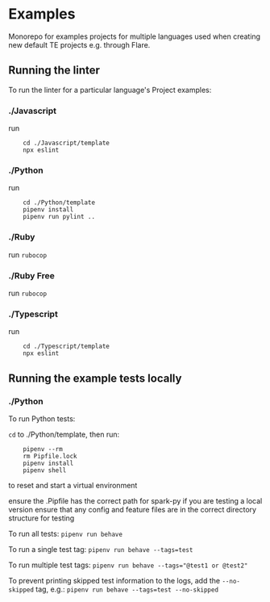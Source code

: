 # Examples
Monorepo for examples projects for multiple languages used when creating new default TE projects e.g. through Flare.

## Running the linter
To run the linter for a particular language's Project examples:

### ./Javascript
run
```
    cd ./Javascript/template
    npx eslint
```

### ./Python
run
```
    cd ./Python/template
    pipenv install
    pipenv run pylint ..
```

### ./Ruby
run `rubocop`

### ./Ruby Free
run `rubocop`

### ./Typescript
run
```
    cd ./Typescript/template
    npx eslint
```


## Running the example tests locally
### ./Python
To run Python tests:

`cd` to ./Python/template, then run:
```
    pipenv --rm
    rm Pipfile.lock
    pipenv install
    pipenv shell
```
to reset and start a virtual environment

ensure the .Pipfile has the correct path for spark-py if you are testing a local version
ensure that any config and feature files are in the correct directory structure for testing

To run all tests:
`pipenv run behave`

To run a single test tag:
`pipenv run behave --tags=test`

To run multiple test tags:
`pipenv run behave --tags="@test1 or @test2"`

To prevent printing skipped test information to the logs, add the `--no-skipped` tag, e.g.:
`pipenv run behave --tags=test --no-skipped`